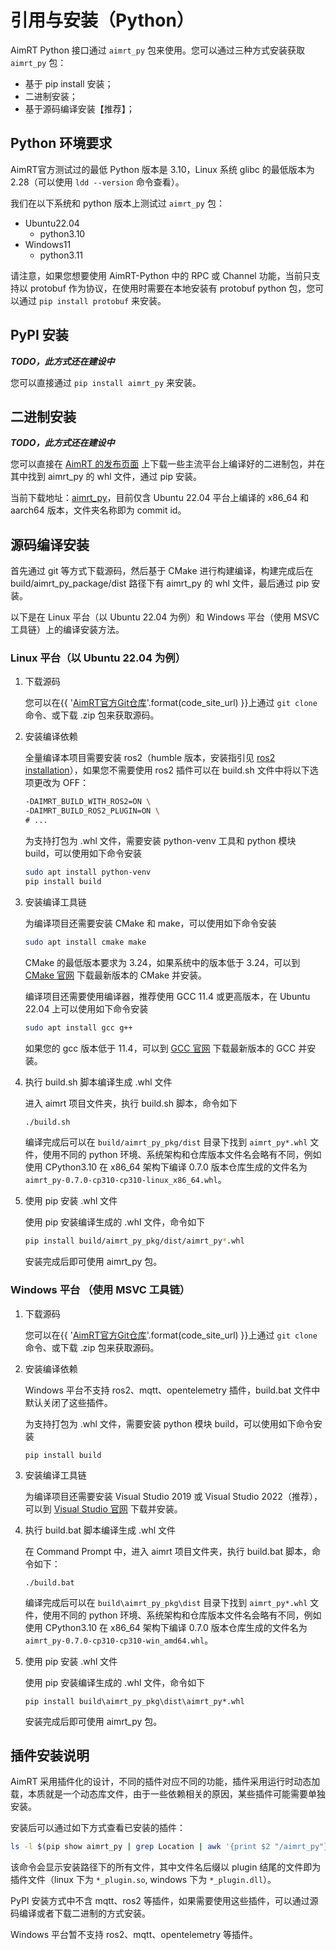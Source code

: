 # 引用与安装（Python）

AimRT Python 接口通过 `aimrt_py` 包来使用。您可以通过三种方式安装获取 `aimrt_py` 包：

- 基于 pip install 安装；
- 二进制安装；
- 基于源码编译安装【推荐】；

## Python 环境要求

AimRT官方测试过的最低 Python 版本是 3.10，Linux 系统 glibc 的最低版本为 2.28（可以使用 `ldd --version` 命令查看）。

我们在以下系统和 python 版本上测试过 `aimrt_py` 包：

- Ubuntu22.04
  - python3.10
- Windows11
  - python3.11

<!-- - Ubuntu22.04
  - python3.10
  - python3.11
  - python3.12
- Windows11
  - python3.10
  - python3.11
  - python3.12 -->

请注意，如果您想要使用 AimRT-Python 中的 RPC 或 Channel 功能，当前只支持以 protobuf 作为协议，在使用时需要在本地安装有 protobuf python 包，您可以通过 `pip install protobuf` 来安装。

## PyPI 安装

***TODO，此方式还在建设中***

您可以直接通过 `pip install aimrt_py` 来安装。

## 二进制安装

***TODO，此方式还在建设中***

您可以直接在 [AimRT 的发布页面]() 上下载一些主流平台上编译好的二进制包，并在其中找到 aimrt_py 的 whl 文件，通过 pip 安装。

<!-- TODO,迁移 -->
当前下载地址：[aimrt_py](https://file.agibot.com/aimrt_py)，目前仅含 Ubuntu 22.04 平台上编译的 x86_64 和 aarch64 版本，文件夹名称即为 commit id。

## 源码编译安装

首先通过 git 等方式下载源码，然后基于 CMake 进行构建编译，构建完成后在 build/aimrt_py_package/dist 路径下有 aimrt_py 的 whl 文件，最后通过 pip 安装。

以下是在 Linux 平台（以 Ubuntu 22.04 为例）和 Windows 平台（使用 MSVC 工具链）上的编译安装方法。

### Linux 平台（以 Ubuntu 22.04 为例）

1. 下载源码
   
   您可以在{{ '[AimRT官方Git仓库]({})'.format(code_site_url) }}上通过 `git clone` 命令、或下载 .zip 包来获取源码。

2. 安装编译依赖

   全量编译本项目需要安装 ros2（humble 版本，安装指引见 [ros2 installation](https://docs.ros.org/en/humble/Installation.html)），如果您不需要使用 ros2 插件可以在 build.sh 文件中将以下选项更改为 OFF：

   ```bash
   -DAIMRT_BUILD_WITH_ROS2=ON \
   -DAIMRT_BUILD_ROS2_PLUGIN=ON \
   # ...
   ```

   为支持打包为 .whl 文件，需要安装 python-venv 工具和 python 模块 build，可以使用如下命令安装

    ```bash
    sudo apt install python-venv
    pip install build
    ```

3. 安装编译工具链

    为编译项目还需要安装 CMake 和 make，可以使用如下命令安装

    ```bash
    sudo apt install cmake make
    ```

    CMake 的最低版本要求为 3.24，如果系统中的版本低于 3.24，可以到 [CMake 官网](https://cmake.org/download/) 下载最新版本的 CMake 并安装。

    编译项目还需要使用编译器，推荐使用 GCC 11.4 或更高版本，在 Ubuntu 22.04 上可以使用如下命令安装

    ```bash
    sudo apt install gcc g++
    ```

    如果您的 gcc 版本低于 11.4，可以到 [GCC 官网](https://gcc.gnu.org/) 下载最新版本的 GCC 并安装。

4. 执行 build.sh 脚本编译生成 .whl 文件

    进入 aimrt 项目文件夹，执行 build.sh 脚本，命令如下

    ```bash
    ./build.sh
    ```

    编译完成后可以在 `build/aimrt_py_pkg/dist` 目录下找到 `aimrt_py*.whl` 文件，使用不同的 python 环境、系统架构和仓库版本文件名会略有不同，例如使用 CPython3.10 在 x86_64 架构下编译 0.7.0 版本仓库生成的文件名为 `aimrt_py-0.7.0-cp310-cp310-linux_x86_64.whl`。

5. 使用 pip 安装 .whl 文件

    使用 pip 安装编译生成的 .whl 文件，命令如下

    ```bash
    pip install build/aimrt_py_pkg/dist/aimrt_py*.whl
    ```

    安装完成后即可使用 aimrt_py 包。

### Windows 平台 （使用 MSVC 工具链）

1. 下载源码

   您可以在{{ '[AimRT官方Git仓库]({})'.format(code_site_url) }}上通过 `git clone` 命令、或下载 .zip 包来获取源码。

2. 安装编译依赖

    Windows 平台不支持 ros2、mqtt、opentelemetry 插件，build.bat 文件中默认关闭了这些插件。

   为支持打包为 .whl 文件，需要安装 python 模块 build，可以使用如下命令安装

    ```shell
    pip install build
    ```

3. 安装编译工具链

    为编译项目还需要安装 Visual Studio 2019 或 Visual Studio 2022（推荐），可以到 [Visual Studio 官网](https://visualstudio.microsoft.com/zh-hans/vs/) 下载并安装。

4. 执行 build.bat 脚本编译生成 .whl 文件

    在 Command Prompt 中，进入 aimrt 项目文件夹，执行 build.bat 脚本，命令如下：

    ```shell
    ./build.bat
    ```

    编译完成后可以在 `build\aimrt_py_pkg\dist` 目录下找到 `aimrt_py*.whl` 文件，使用不同的 python 环境、系统架构和仓库版本文件名会略有不同，例如使用 CPython3.10 在 x86_64 架构下编译 0.7.0 版本仓库生成的文件名为 `aimrt_py-0.7.0-cp310-cp310-win_amd64.whl`。

5. 使用 pip 安装 .whl 文件

    使用 pip 安装编译生成的 .whl 文件，命令如下

    ```shell
    pip install build\aimrt_py_pkg\dist\aimrt_py*.whl
    ```

    安装完成后即可使用 aimrt_py 包。

## 插件安装说明

AimRT 采用插件化的设计，不同的插件对应不同的功能，插件采用运行时动态加载，本质就是一个动态库文件，由于一些依赖相关的原因，某些插件可能需要单独安装。

安装后可以通过如下方式查看已安装的插件：

```bash
ls -l $(pip show aimrt_py | grep Location | awk '{print $2 "/aimrt_py"}')
```

该命令会显示安装路径下的所有文件，其中文件名后缀以 plugin 结尾的文件即为插件文件（linux 下为 `*_plugin.so`, windows 下为 `*_plugin.dll`）。

PyPI 安装方式中不含 mqtt、ros2 等插件，如果需要使用这些插件，可以通过源码编译或者下载二进制的方式安装。

Windows 平台暂不支持 ros2、mqtt、opentelemetry 等插件。
